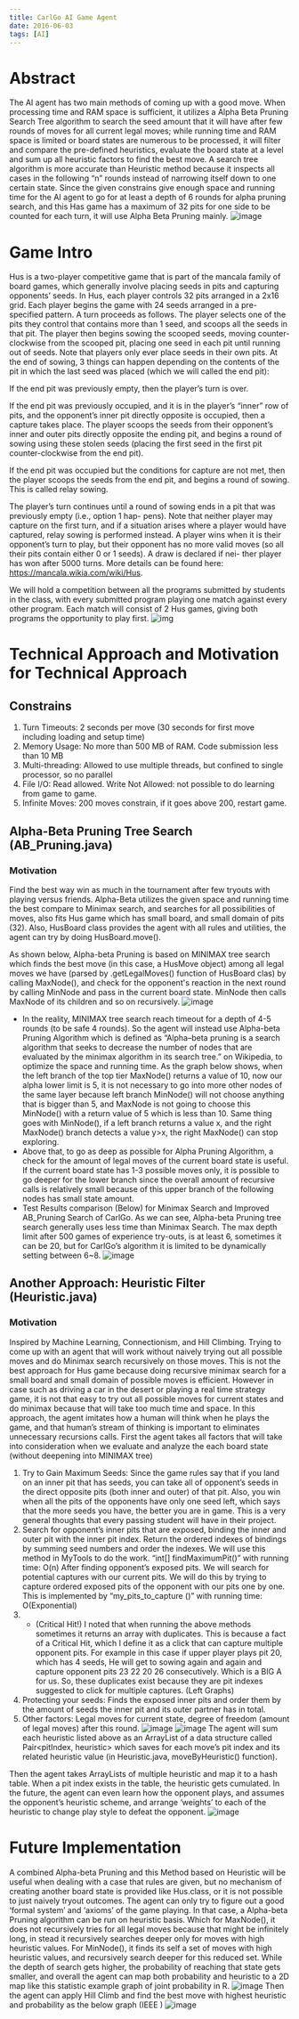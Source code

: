```yaml
---
title: CarlGo AI Game Agent 
date: 2016-06-03
tags: [AI]
---
```


# Abstract

The AI agent has two main methods of coming up with a good move. When processing time and RAM space is sufficient, it utilizes a Alpha Beta Pruning Search Tree algorithm to search the seed amount that it will have after few rounds of moves for all current legal moves; while running time and RAM space is limited or board states are numerous to be processed, it will filter and compare the pre-defined heuristics, evaluate the board state at a level and sum up all heuristic 
factors to find the best move. A search tree algorithm is more accurate than Heuristic method because it inspects all cases in the following “n” rounds instead of narrowing itself down to one certain state. Since the given constrains give enough space and running time for the AI agent to go for at least a depth of 6 rounds for alpha pruning search, and this Has game has a maximum of 32 pits for one side to be counted for each turn, it will use Alpha Beta Pruning mainly.
![image](./AB_Pruning.jpg)

<!-- truncate -->

# Game Intro

Hus is a two-player competitive game that is part of the mancala family of board games, which generally involve placing seeds in pits and capturing opponents’ seeds. In Hus, each player controls 32 pits arranged in a 2x16 grid. Each player begins the game with 24 seeds arranged in a pre-specified pattern. A turn proceeds as follows. The player selects one of the pits they control that contains more than 1 seed, and scoops all the seeds in that pit. The player then begins sowing the scooped seeds, moving counter-clockwise from the scooped pit, placing one seed in each pit until running out of seeds. Note that players only ever place seeds in their own pits. At the end of sowing, 3 things can happen depending on the contents of the pit in which the last seed was placed (which we will called the end pit):

If the end pit was previously empty, then the player’s turn is over.

If the end pit was previously occupied, and it is in the player’s “inner” row of pits, and the opponent’s inner pit directly opposite is occupied, then a capture takes place. The player scoops the seeds from their opponent’s inner and outer pits directly opposite the ending pit, and begins a round of sowing using these stolen seeds (placing the first seed in the first pit counter-clockwise from the end pit).

If the end pit was occupied but the conditions for capture are not met, then the player scoops the seeds from the end pit, and begins a round of sowing. This is called relay sowing.

The player’s turn continues until a round of sowing ends in a pit that was previously empty (i.e., option 1 hap- pens). Note that neither player may capture on the first turn, and if a situation arises where a player would have captured, relay sowing is performed instead. A player wins when it is their opponent’s turn to play, but their opponent has no more valid moves (so all their pits contain either 0 or 1 seeds). A draw is declared if nei- ther player has won after 5000 turns. More details can be found here: https://mancala.wikia.com/wiki/Hus.

We will hold a competition between all the programs submitted by students in the class, with every submitted program playing one match against every other program. Each match will consist of 2 Hus games, giving both programs the opportunity to play first. 
![img](./Game_Board.jpg)

# Technical Approach and Motivation for Technical Approach

## Constrains

1. Turn Timeouts: 2 seconds per move (30 seconds for first move including loading and setup time)
2. Memory Usage: No more than 500 MB of RAM. Code submission less than 10 MB
3. Multi-threading: Allowed to use multiple threads, but confined to single processor, so no parallel
4. File I/O: Read allowed. Write Not Allowed: not possible to do learning from game to game.
5. Infinite Moves: 200 moves constrain, if it goes above 200, restart game.

## Alpha-Beta Pruning Tree Search (AB_Pruning.java)

### Motivation
Find the best way win as much in the tournament after few tryouts with playing versus friends. Alpha-Beta utilizes the given space and running time the best compare to Minimax search, and searches for all possibilities of moves, also fits Hus game which has small board, and small domain of pits (32). Also, HusBoard class provides the agent with all rules and utilities, the agent can try by doing HusBoard.move(). 

As shown below, Alpha-beta Pruning is based on MINIMAX tree search which finds the best move (in this case, a HusMove object) among all legal moves we have (parsed by .getLegalMoves() function of HusBoard clas) by calling MaxNode(), and check for the opponent's reaction in the next round by calling MinNode and pass in the current board state. MinNode then calls MaxNode of its children and so on recursively.
![image](./MINIMAX.jpg)

- In the reality, MINIMAX tree search reach timeout for a depth of 4-5 rounds (to be safe 4 rounds). So the agent will instead use Alpha-beta Pruning Algorithm which is defined as “Alpha–beta pruning is a search algorithm that seeks to decrease the number of nodes that are evaluated by the minimax algorithm in its search tree.” on Wikipedia, to optimize the space and running time.  As the graph below shows, when the left branch of the top tier MaxNode() returns a value of 10, now our alpha lower limit is 5, it is not necessary to go into more other nodes of the same layer because left branch MinNode() will not choose anything that is bigger than 5, and MaxNode is not going to choose this MinNode() with a return value of 5 which is less than 10. Same thing goes with MinNode(), if a left branch returns a value x, and the right MaxNode() branch detects a value y>x, the right MaxNode() can stop exploring. 
- Above that, to go as deep as possible for Alpha Pruning Algorithm, a check for the amount of legal moves of the current board state is useful. If the current board state has 1-3 possible moves only, it is possible to go deeper for the lower branch since the overall amount of recursive calls is relatively small because of this upper branch of the following nodes has small state  amount.
- Test Results comparison (Below) for Minimax Search and Improved AB_Pruning Search of CarlGo. As we can see, Alpha-beta Pruning tree search generally uses less time than Minimax Search. The max depth limit after 500 games of experience try-outs, is at least 6, sometimes it can be 20, but for CarlGo’s algorithm it is limited to be dynamically setting between 6~8.
![image](./Results.jpg)

## Another Approach: Heuristic Filter (Heuristic.java)
### Motivation
Inspired by Machine Learning, Connectionism, and Hill Climbing. Trying to come up with an agent that will work without naively trying out all possible moves and do Minimax search recursively on those moves. This is not the best approach for Hus game because doing recursive minimax search for a small board and small domain of possible moves is efficient. However in case such as driving a car in the desert or playing a real time strategy game, it is not that easy to try out all possible moves for current states and do minimax because that will take too much time and space. In this approach, the agent imitates how a human will think when he plays the game, and that human’s stream of thinking is important to eliminates unnecessary recursions calls. 
First the agent takes all factors that will take into consideration when we evaluate and analyze the each board state (without deepening into MINIMAX tree)
1. Try to Gain Maximum Seeds: Since the game rules say that if you land on an inner pit that has seeds, you can take all of opponent’s seeds in the direct opposite pits (both inner and outer) of that pit. Also, you win when all the pits of the opponents have only one seed left, which says that the more seeds you have, the better you are in game. This is a very general thoughts that every passing student will have in their project.
2. Search for opponent’s inner pits that are exposed, binding the inner and outer pit with the inner pit index. Return the ordered indexes of bindings by summing seed numbers and order the indexes. We will use this method in MyTools to do the work. “int[] findMaximumPit()” with running time: O(n)
After finding opponent’s exposed pits. We will search for potential captures with our current pits. We will do this by trying to capture ordered exposed pits of the opponent with our pits one by one. This is implemented by “my_pits_to_capture ()” with running time: O(Exponential)
3. * (Critical Hit!) I noted that when running the above methods sometimes it returns an array with duplicates. This is because a fact of a Critical Hit, which I define it as a click that can capture multiple opponent pits. For example in this case if upper player plays pit 20, which has 4 seeds, He will get to sowing again and again and capture opponent  pits 23 22 20 26 consecutively. Which is a BIG A for us. So, these duplicates exist because they are pit indexes suggested to click for multiple captures. (Left Graphs)
4. Protecting your seeds: Finds the exposed inner pits and order them by the amount of seeds the inner pit and its outer partner has in total. 
5.  Other factors: Legal moves for current state, degree of freedom (amount of legal moves) after this round.
![image](./GameplayA.jpg)
![image](./GameplayB.jpg)
The agent will sum each heuristic listed above as an ArrayList of a data structure called Pair<pitIndex, heuristic> which saves for each move’s pit index and its related heuristic value (in Heuristic.java, moveByHeuristic() function). 

Then the agent takes ArrayLists of multiple heuristic and map it to a hash table. When a pit index exists in the table, the heuristic gets cumulated. In the future, the agent can even learn how the opponent plays, and assumes the opponent’s heuristic scheme, and arrange ‘weights’ to each of the heuristic to change play style to defeat the opponent.
![image](./Heuristic.jpg)

# Future Implementation
A combined Alpha-beta Pruning and this Method based on Heuristic will be useful when dealing with a case that rules are given, but no mechanism of creating another board state is provided like Hus.class, or it is not possible to just naively tryout outcomes. The agent can only try to figure out a good ‘formal system’ and ‘axioms’ of the game playing. In that case, a Alpha-beta Pruning algorithm can be run on heuristic basis. Which for MaxNode(), it does not recursively tries for all legal moves because that might be infinitely long, in stead it recursively searches deeper only for moves with high heuristic values. For MinNode(), it finds its self a set of moves with high heuristic values, and recursively search deeper for this reduced set. While the depth of search gets higher, the probability of reaching that state gets smaller, and overall the agent can map both probability and heuristic to a 2D map like this statistic example graph of joint probability in R.
![image](./K-Means.jpg)
Then the agent can apply Hill Climb and find the best move with highest heuristic and probability as the below graph (IEEE )
![image](./IEEE.jpg)

